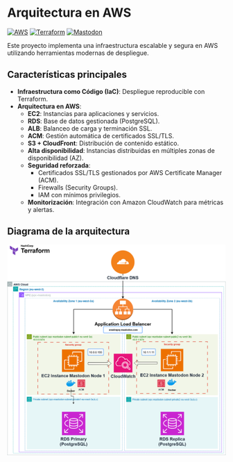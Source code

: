 # Arquitectura en AWS

[![AWS](https://img.shields.io/badge/AWS-%23FF9900.svg?style=for-the-badge&logo=amazon-aws&logoColor=white)](https://aws.amazon.com)
[![Terraform](https://img.shields.io/badge/Terraform-%235835CC.svg?style=for-the-badge&logo=terraform&logoColor=white)](https://www.terraform.io)
[![Mastodon](https://img.shields.io/badge/Mastodon-6364FF.svg?style=for-the-badge&logo=mastodon&logoColor=white)](https://joinmastodon.org)

Este proyecto implementa una infraestructura escalable y segura en AWS utilizando herramientas modernas de despliegue.

## Características principales

- **Infraestructura como Código (IaC)**: Despliegue reproducible con Terraform.
- **Arquitectura en AWS**:
  - **EC2**: Instancias para aplicaciones y servicios.
  - **RDS**: Base de datos gestionada (PostgreSQL).
  - **ALB**: Balanceo de carga y terminación SSL.
  - **ACM**: Gestión automática de certificados SSL/TLS.
  - **S3 + CloudFront**: Distribución de contenido estático.
  - **Alta disponibilidad**: Instancias distribuidas en múltiples zonas de disponibilidad (AZ).
  - **Seguridad reforzada**:
    - Certificados SSL/TLS gestionados por AWS Certificate Manager (ACM).
    - Firewalls (Security Groups).
    - IAM con mínimos privilegios.
  - **Monitorización**: Integración con Amazon CloudWatch para métricas y alertas.

## Diagrama de la arquitectura

<img src="esquema-de-red/srestrepoj-esquema-de-red.drawio.png" alt="Arquitectura en AWS">
